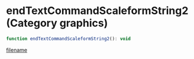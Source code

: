 # endTextCommandScaleformString2 (Category graphics)

```js
function endTextCommandScaleformString2(): void
```

[filename](endTextCommandScaleformString2_m.md ':include')